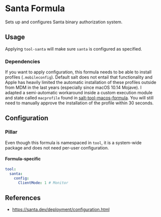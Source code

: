 # Santa Formula
Sets up and configures Santa binary authorization system.

## Usage
Applying `tool-santa` will make sure `santa` is configured as specified.

### Dependencies
If you want to apply configuration, this formula needs to be able to install profiles (`.mobileconfig`). Default salt does not entail that functionality and Apple has heavily limited the automatic installation of these profiles outside from MDM in the last years (especially since macOS 10.14 Mojave). I adapted a semi-automatic workaround inside a custom execution module and state called `macprofile` found in [salt-tool-macos-formula](https://github.com/lkubb/salt-tool-macos-formula). You will still need to manually approve the installation of the profile within 30 seconds.

## Configuration
### Pillar
Even though this formula is namespaced in `tool`, it is a system-wide package and does not need per-user configuration.

#### Formula-specific
```yaml
tool:
  santa:
    config:
      ClientMode: 1 # Monitor
```

## References
- https://santa.dev/deployment/configuration.html
